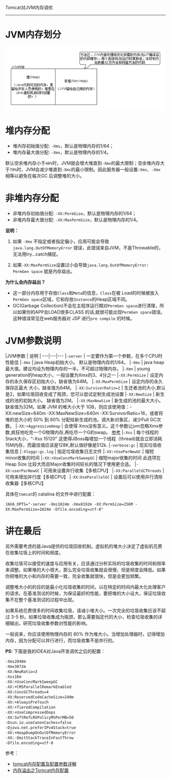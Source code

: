 Tomcat对JVM内存调优

---

# JVM内存划分
![堆内存划分](https://raw.githubusercontent.com/RebeccaZhong/markdown-photos/master/%E4%B8%93%E4%B8%9A%E6%8A%80%E8%83%BD/Java/JVM/JVM%E5%A0%86%E5%86%85%E5%AD%98%E5%88%92%E5%88%86.png)

# 堆内存分配

- 堆内存初始值分配: `-Xms`，默认是物理内存的1/64；
- 堆内存最大值分配: `-Xmx`，默认是物理内存的1/4。

默认空余堆内存小于`40%`时，JVM就会增大堆直到`-Xmx`的最大限制；空余堆内存大于`70%`时，JVM会减少堆直到`-Xms`的最小限制。因此服务器一般设置`-Xms`、`-Xmx` 相等以避免在每次GC 后调整堆的大小。

# 非堆内存分配

- 非堆内存初始值分配: `-XX:PermSize`，默认是物理内存的1/64；
- 非堆内存最大值分配: `-XX:MaxPermSize`，默认是物理内存的1/4。


**说明：**
1. 如果 `-Xmx` 不指定或者指定偏小，应用可能会导致 `java.lang.OutOfMemoryError` 错误，此错误来自JVM，不是Throwable的，无法用try...catch捕捉。

2. 如果`-XX:MaxPermSize`设置过小会导致`java.lang.OutOfMemoryError: PermGen space` 就是内存益出。

**为什么会内存益出？**
- 这一部分内存用于存放`Class`和`Meta`的信息，`Class`在被 Load的时候被放入`PermGen space`区域，它和存放`Instance`的Heap区域不同。
- GC(Garbage Collection)不会在主程序运行期对`PermGen space`进行清理，所以如果你的APP会LOAD很多CLASS 的话,就很可能出现`PermGen space`错误。
这种错误常见在web服务器对 JSP 进行`pre compile` 的时候。

# JVM参数说明

|JVM参数 | 说明 |
---|---|---
|`-server` | 一定要作为第一个参数，在多个CPU时性能佳
|`-Xms` | java Heap初始大小。 默认是物理内存的1/64。
|`-Xmx` | java heap最大值。建议均设为物理内存的一半。不可超过物理内存。
|`-Xmn` | young generation的heap大小，一般设置为Xmx的3、4分之一
|`-XX:PermSize` | 设定内存的永久保存区初始大小，缺省值为64M。
|`-XX:MaxPermSize` | 设定内存的永久保存区最大 大小，缺省值为64M。
|`-XX:SurvivorRatio=2` | 生还者池的大小,默认是2，如果垃圾回收变成了瓶颈，您可以尝试定制生成池设置
|`-XX:NewSize` | 新生成的池的初始大小。 缺省值为2M。
|`-XX:MaxNewSize` |  新生成的池的最大大小。   缺省值为32M。如果 JVM 的堆大小大于 1GB，则应该使用值：-XX:newSize=640m -XX:MaxNewSize=640m -XX:SurvivorRatio=16，或者将堆的总大小的 50% 到 60% 分配给新生成的池。调大新对象区，减少Full GC次数。
|`-XX:+AggressiveHeap` | 会使得 Xms没有意义。这个参数让jvm忽略Xmx参数,疯狂地吃完一个G物理内存,再吃尽一个G的swap。 [参考](https://stackoverflow.com/questions/1152507/get-jvm-to-grow-memory-demand-as-needed-up-to-size-of-vm-limit)
|`-Xss` | 每个线程的Stack大小，“-Xss 15120” 这使得JBoss每增加一个线程（thread)就会立即消耗15M内存，而最佳值应该是128K,默认值好像是512k.
|`-verbose:gc` | 现实垃圾收集信息
|`-Xloggc:gc.log` | 指定垃圾收集日志文件
|`-XX:+UseParNewGC` |  缩短minor收集的时间
|`-XX:+UseConcMarkSweepGC` | 缩短major收集的时间 此选项在Heap Size 比较大而且Major收集时间较长的情况下使用更合适。
|`-XX:userParNewGC` | 可用来设置并行收集【多核CPU】
|`-XX:ParallelGCThreads` | 可用来增加并行度【多核CPU】
|`-XX:UseParallelGC` | 设置后可以使用并行清除收集器【多核CPU】

具体在`tomcat`的 catalina 的文件中进行配置：
```
JAVA_OPTS="-server -Xms1024m -Xmx8192m -XX:PermSize=256M -XX:MaxPermSize=1024m -Dfile.encoding=utf-8"
```


# 讲在最后

另外需要考虑的是Java提供的垃圾回收机制。虚拟机的堆大小决定了虚拟机花费在收集垃圾上的时间和频度。

收集垃圾可以接受的速度与应用有关，应该通过分析实际的垃圾收集的时间和频率来调整。如果堆的大小很大，那么完全垃圾收集就会很慢，但是频度会降低。如果你把堆的大小和内存的需要一致，完全收集就很快，但是会更加频繁。

调整堆大小的的目的是最小化垃圾收集的时间，以在特定的时间内最大化处理客户的请求。在基准测试的时候，为保证最好的性能，要把堆的大小设大，保证垃圾收集不在整个基准测试的过程中出现。

如果系统花费很多的时间收集垃圾，请减小堆大小。一次完全的垃圾收集应该不超过 3-5 秒。如果垃圾收集成为瓶颈，那么需要指定代的大小，检查垃圾收集的详细输出，研究垃圾收集参数对性能的影响。

一般说来，你应该使用物理内存的 80% 作为堆大小。当增加处理器时，记得增加内存，因为分配可以并行进行，而垃圾收集不是并行的。

**PS:** 下面是我的IDEA对Java开发调优之后的配置：
```
-Xms2048m
-Xmx3072m
-XX:NewRatio=3
-Xss16m
-XX:+UseConcMarkSweepGC
-XX:+CMSParallelRemarkEnabled
-XX:ConcGCThreads=4
-XX:ReservedCodeCacheSize=240m
-XX:+AlwaysPreTouch
-XX:+TieredCompilation
-XX:+UseCompressedOops
-XX:SoftRefLRUPolicyMSPerMB=50
-Dsun.io.useCanonCaches=false
-Djava.net.preferIPv4Stack=true
-XX:+HeapDumpOnOutOfMemoryError
-XX:-OmitStackTraceInFastThrow
-Dfile.encoding=utf-8
```


参考：

- [tomcat内存配置及配置参数详解](https://www.cnblogs.com/oskyhg/p/6549877.html)
- [内存溢出之Tomcat内存配置](https://blog.csdn.net/crazy_kis/article/details/7535932)
